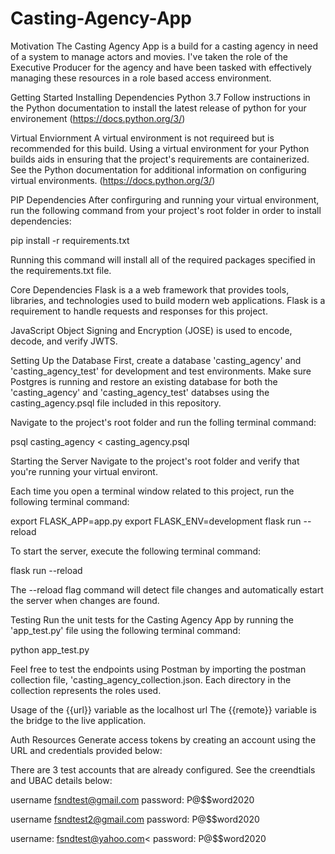 # Casting-Agency-App

Motivation
The Casting Agency App is a build for a casting agency in need of a system to manage actors and movies. I've taken the role of the Executive Producer for the agency and have been tasked with effectively managing these resources in a role based access environment.

Getting Started
Installing Dependencies
Python 3.7
Follow instructions in the Python documentation to install the latest release of python for your environement (https://docs.python.org/3/)

Virtual Enviornment
A virtual environment is not requireed but is recommended for this build. Using a virtual environment for your Python builds aids in ensuring that the project's requirements are containerized. See the Python documentation for additional information on configuring virtual environments. (https://docs.python.org/3/)

PIP Dependencies
After confirguring and running your virtual environment, run the following command from your project's root folder in order to install dependencies:

pip install -r requirements.txt

Running this command will install all of the required packages specified in the requirements.txt file.

Core Dependencies
Flask is a a web framework that provides tools, libraries, and technologies used to build modern web applications. Flask is a requirement to handle requests and responses for this project.

JavaScript Object Signing and Encryption (JOSE) is used to encode, decode, and verify JWTS.

Setting Up the Database
First, create a database 'casting_agency' and 'casting_agency_test' for development and test environments. Make sure Postgres is running and restore an existing database for both the 'casting_agency' and 'casting_agency_test' databses using the casting_agency.psql file included in this repository. 

Navigate to the project's root folder and run the folling terminal command:

psql casting_agency < casting_agency.psql

Starting the Server
Navigate to the project's root folder and verify that you're running your virtual environt. 

Each time you open a terminal window related to this project, run the following terminal command:

export FLASK_APP=app.py
export FLASK_ENV=development
flask run --reload

To start the server, execute the following terminal command:

flask run --reload

The --reload flag command will detect file changes and automatically estart the server when changes are found.

Testing
Run the unit tests for the Casting Agency App by running the 'app_test.py' file using the following terminal command: 

python app_test.py

Feel free to test the endpoints using Postman by importing the postman collection file, 'casting_agency_collection.json. Each directory in the collection represents the roles used. 

Usage of the {{url}} variable as the localhost url
The {{remote}} variable is the bridge to the live application.

Auth Resources
Generate access tokens by creating an account using the URL and credentials provided below: 

There are 3 test accounts that are already configured. See the creendtials and UBAC details below: 

username fsndtest@gmail.com
password: P@$$word2020

username fsndtest2@gmail.com
password: P@$$word2020

username: fsndtest@yahoo.com<
password:  P@$$word2020
